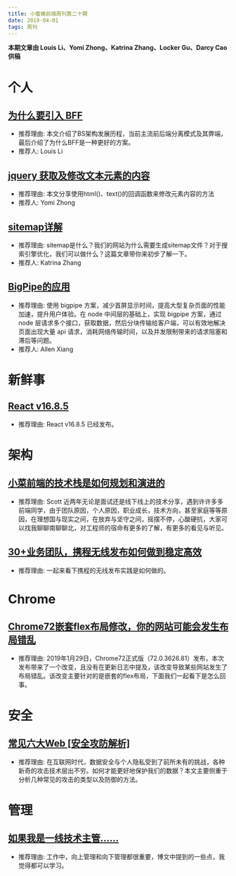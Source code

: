 ```yaml
---
title: 小蜜蜂前端周刊第二十期
date: 2019-04-01
tags: 周刊
---
```


**本期文章由 Louis Li、Yomi Zhong、Katrina Zhang、Locker Gu、Darcy Cao 供稿**

# 个人

## [为什么要引入 BFF](https://lichangwei.github.io/2019/03/25/why-bff)

+ 推荐理由: 本文介绍了BS架构发展历程，当前主流前后端分离模式及其弊端，最后介绍了为什么BFF是一种更好的方案。
+ 推荐人: Louis Li

## [jquery 获取及修改文本元素的内容](https://yomizhong.github.io/2019/03/26/jquery%20%E8%8E%B7%E5%8F%96%E5%8F%8A%E4%BF%AE%E6%94%B9%E6%96%87%E6%9C%AC%E5%85%83%E7%B4%A0%E7%9A%84%E5%86%85%E5%AE%B9/#more)

+ 推荐理由: 本文分享使用html()、text()的回调函数来修改元素内容的方法
+ 推荐人: Yomi Zhong

## [sitemap详解](https://juejin.im/post/5ca1676c6fb9a05e5f3cffdc)

+ 推荐理由: sitemap是什么？我们的网站为什么需要生成sitemap文件？对于搜索引擎优化，我们可以做什么？这篇文章带你来初步了解一下。
+ 推荐人: Katrina Zhang

## [BigPipe的应用](https://www.jianshu.com/p/f59b4633840d)

+ 推荐理由: 使用 bigpipe 方案，减少首屏显示时间，提高大型复杂页面的性能加速，提升用户体验。在 node 中间层的基础上，实现 bigpipe 方案，通过 node 层请求多个接口，获取数据，然后分块传输给客户端，可以有效地解决页面出现大量 api 请求，消耗网络传输时间，以及并发限制带来的请求阻塞和滞后等问题。
+ 推荐人: Allen Xiang

# 新鲜事

## [React v16.8.5](https://github.com/facebook/react/releases/tag/v16.8.5)

+ 推荐理由: React v16.8.5 已经发布。

# 架构

## [小菜前端的技术栈是如何规划和演进的](https://zhuanlan.zhihu.com/p/60782553)

+ 推荐理由: Scott 近两年无论是面试还是线下线上的技术分享，遇到许许多多前端同学，由于团队原因，个人原因，职业成长，技术方向，甚至家庭等等原因，在理想国与现实之间，在放弃与坚守之间，摇摆不停，心酸硬抗，大家可以找我聊聊南聊聊北，对工程师的宿命有更多的了解，有更多的看见与听见。

## [30+业务团队，携程无线发布如何做到稳定高效](https://zhuanlan.zhihu.com/p/60041436)

+ 推荐理由: 一起来看下携程的无线发布实践是如何做的。

# Chrome

## [Chrome72嵌套flex布局修改，你的网站可能会发生布局错乱](https://zhuanlan.zhihu.com/p/56646256)

+ 推荐理由: 2019年1月29日，Chrome72正式版（72.0.3626.81）发布，本次发布带来了一个改变，且没有在更新日志中提及，该改变导致某些网站发生了布局错乱。该改变主要针对的是嵌套的flex布局，下面我们一起看下是怎么回事。

# 安全

## [常见六大Web [安全攻防解析]](https://segmentfault.com/a/1190000018073845)

+ 推荐理由: 在互联网时代，数据安全与个人隐私受到了前所未有的挑战，各种新奇的攻击技术层出不穷。如何才能更好地保护我们的数据？本文主要侧重于分析几种常见的攻击的类型以及防御的方法。

# 管理

## [如果我是一线技术主管……](https://mp.weixin.qq.com/s/M68FGx0tp5WHks46H_6HfQ)

+ 推荐理由: 工作中，向上管理和向下管理都很重要，博文中提到的一些点，我觉得都可以学习。